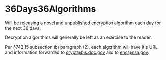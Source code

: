 # 36Days36Algorithms
Will be releasing a novel and unpublished encryption algorithm each day for the next 36 days.

Decryption algorithms will generally be left as an exercise to the reader.

Per §742.15 subsection (b) paragraph (2), each algorithm will have it's URL and information forwarded to crypt@bis.doc.gov and to enc@nsa.gov.
